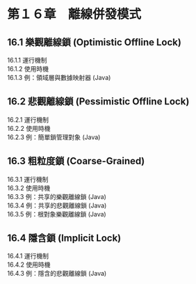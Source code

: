 # 第１６章　離線併發模式 #
  

## 16.1 樂觀離線鎖 (Optimistic Offline Lock) ##

16.1.1 運行機制  
16.1.2 使用時機  
16.1.3 例：領域層與數據映射器 (Java)  


## 16.2 悲觀離線鎖 (Pessimistic Offline Lock) ##

16.2.1 運行機制  
16.2.2 使用時機  
16.2.3 例：簡單鎖管理對象 (Java)  


## 16.3 粗粒度鎖 (Coarse-Grained) ##

16.3.1 運行機制  
16.3.2 使用時機  
16.3.3 例：共享的樂觀離線鎖 (Java)  
16.3.4 例：共享的悲觀離線鎖 (Java)  
16.3.5 例：根對象樂觀離線鎖 (Java)  


## 16.4 隱含鎖 (Implicit Lock) ##
  
16.4.1 運行機制  
16.4.2 使用時機  
16.4.3 例：隱含的悲觀離線鎖  (Java)  

